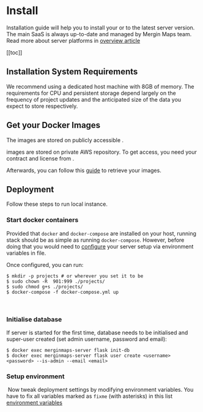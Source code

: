 # Install

Installation guide will help you to install your <CommunityPlatformNameLink /> or <EnterprisePlatformNameLink /> to the latest server version. The main SaaS <DashboardLink desc="Mergin Maps Server"/> is always up-to-date and managed by Mergin Maps team. Read more about server platforms in [overview article](../index.md)

[[toc]]


## Installation System Requirements

We recommend using a dedicated host machine with 8GB of memory. The requirements for CPU and persistent storage depend largely on the frequency of project updates and the anticipated size of the data you expect to store respectively.

## Get your Docker Images

The <CommunityPlatformName /> images are stored on publicly accessible <DockerHubLink id="u/lutraconsulting" desc="Lutra Consulting's Docker" />.

<EnterprisePlatformName /> images are stored on private AWS repository. To get access, you need your contract and license from <MerginMapsEmail id="sales" desc="sales team" />. 

Afterwards, you can follow this [guide](./ee/index.md) to retrieve your <EnterprisePlatformName /> images.

## Deployment

Follow these steps to run local <MainPlatformName /> instance.

### Start docker containers

Provided that `docker` and `docker-compose` are installed on your host, running <MainPlatformName /> stack should be as simple as running `docker-compose`. However, before doing that you would need to [configure](#configure-environment) your server setup via environment variables in <GitHubRepo desc=".prod.env" id="MerginMaps/server/blob/master/.prod.env" /> file. 

Once configured, you can run:
```shell
$ mkdir -p projects # or wherever you set it to be
$ sudo chown -R  901:999 ./projects/
$ sudo chmod g+s ./projects/
$ docker-compose -f docker-compose.yml up
```
​​
### Initialise database
If server is started for the first time, database needs to be initialised and super-user created (set admin username, password and email):
```shell
$ docker exec merginmaps-server flask init-db
$ docker exec merginmaps-server flask user create <username> <password> --is-admin --email <email>
```

### Setup environment
​
Now tweak deployment settings by modifying environment variables. You have to fix all variables marked as `fixme` (with asterisks) in this
list [environment variables](../administer/environment.md)